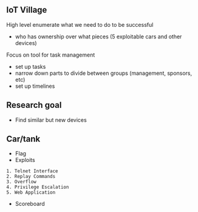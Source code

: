 ## IoT Village
High level enumerate what we need to do to be successful
- who has ownership over what pieces (5 exploitable cars and other devices)

Focus on tool for task management
- set up tasks
- narrow down parts to divide between groups (management, sponsors, etc)
- set up timelines

## Research goal
- Find similar but new devices

## Car/tank
- Flag
- Exploits
```
1. Telnet Interface
2. Replay Commands
3. Overflow
4. Privilege Escalation
5. Web Application
```
- Scoreboard
